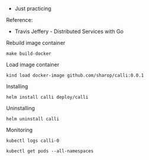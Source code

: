 * Just practicing

Reference:

* Travis Jeffery - Distributed Services with Go


Rebuild image container
```shell
make build-docker     
```

Load image container
```shell
kind load docker-image github.com/sharop/calli:0.0.1
```
Installing 
```shell
helm install calli deploy/calli      
```
Uninstalling
```shell
helm uninstall calli    
```
Monitoring
```shell
kubectl logs calli-0  
```
```shell
kubectl get pods --all-namespaces 
```
